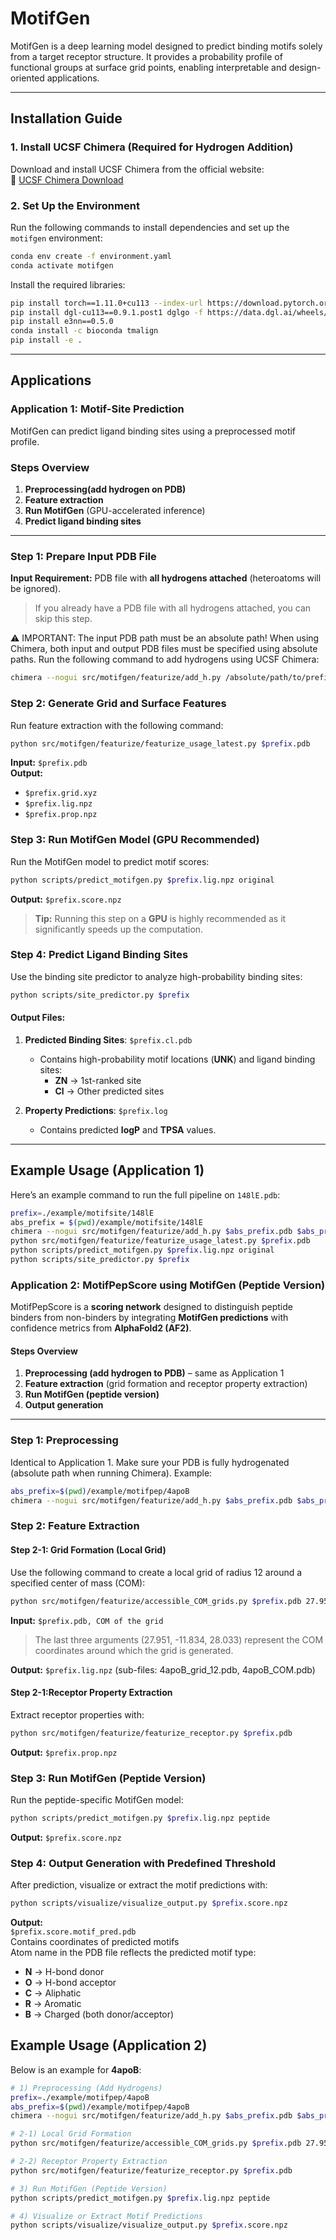 # MotifGen

MotifGen is a deep learning model designed to predict binding motifs solely from a target receptor structure. It provides a probability profile of functional groups at surface grid points, enabling interpretable and design-oriented applications.

---

## Installation Guide

### 1. Install UCSF Chimera (Required for Hydrogen Addition)
Download and install UCSF Chimera from the official website:  
🔗 [UCSF Chimera Download](https://www.cgl.ucsf.edu/chimera/download.html)


### 2. Set Up the Environment
Run the following commands to install dependencies and set up the `motifgen` environment:

```bash
conda env create -f environment.yaml
conda activate motifgen
```

Install the required libraries:

```bash
pip install torch==1.11.0+cu113 --index-url https://download.pytorch.org/whl/cu113
pip install dgl-cu113==0.9.1.post1 dglgo -f https://data.dgl.ai/wheels/repo.html
pip install e3nn==0.5.0
conda install -c bioconda tmalign
pip install -e .
```

---

## Applications

### Application 1: **Motif-Site Prediction**  
MotifGen can predict ligand binding sites using a preprocessed motif profile.

### Steps Overview
1. **Preprocessing(add hydrogen on PDB)**
2. **Feature extraction** 
3. **Run MotifGen** (GPU-accelerated inference)
4. **Predict ligand binding sites**

---


### **Step 1: Prepare Input PDB File**
**Input Requirement:** PDB file with **all hydrogens attached** (heteroatoms will be ignored).  
> If you already have a PDB file with all hydrogens attached, you can skip this step.

⚠️ IMPORTANT: The input PDB path must be an absolute path!
When using Chimera, both input and output PDB files must be specified using absolute paths.
Run the following command to add hydrogens using UCSF Chimera:

```bash
chimera --nogui src/motifgen/featurize/add_h.py /absolute/path/to/prefix.pdb /absolute/path/to/prefix.pdb
```


### **Step 2: Generate Grid and Surface Features**
Run feature extraction with the following command:

```bash
python src/motifgen/featurize/featurize_usage_latest.py $prefix.pdb
```

**Input:** `$prefix.pdb`  
**Output:**
- `$prefix.grid.xyz`
- `$prefix.lig.npz`
- `$prefix.prop.npz`

### **Step 3: Run MotifGen Model (GPU Recommended)**
Run the MotifGen model to predict motif scores:

```bash
python scripts/predict_motifgen.py $prefix.lig.npz original
```

**Output:** `$prefix.score.npz`

> **Tip:** Running this step on a **GPU** is highly recommended as it significantly speeds up the computation.

### **Step 4: Predict Ligand Binding Sites**
Use the binding site predictor to analyze high-probability binding sites:

```bash
python scripts/site_predictor.py $prefix
```

#### **Output Files:**
1. **Predicted Binding Sites**: `$prefix.cl.pdb`
   - Contains high-probability motif locations (**UNK**) and ligand binding sites:
     - **ZN** → 1st-ranked site
     - **Cl** → Other predicted sites

2. **Property Predictions**: `$prefix.log`
   - Contains predicted **logP** and **TPSA** values.

---

## Example Usage (Application 1)
Here’s an example command to run the full pipeline on `148lE.pdb`:

```bash
prefix=./example/motifsite/148lE
abs_prefix = $(pwd)/example/motifsite/148lE
chimera --nogui src/motifgen/featurize/add_h.py $abs_prefix.pdb $abs_prefix.pdb 
python src/motifgen/featurize/featurize_usage_latest.py $prefix.pdb
python scripts/predict_motifgen.py $prefix.lig.npz original
python scripts/site_predictor.py $prefix
```


### Application 2: **MotifPepScore using MotifGen (Peptide Version)**
MotifPepScore is a **scoring network** designed to distinguish peptide binders from non-binders by integrating **MotifGen predictions** with confidence metrics from **AlphaFold2 (AF2)**.

#### Steps Overview
1. **Preprocessing (add hydrogen to PDB)** – same as Application 1  
2. **Feature extraction** (grid formation and receptor property extraction)  
3. **Run MotifGen (peptide version)**  
4. **Output generation**

---

### **Step 1: Preprocessing**
Identical to Application 1. Make sure your PDB is fully hydrogenated (absolute path when running Chimera). Example:
```bash
abs_prefix=$(pwd)/example/motifpep/4apoB
chimera --nogui src/motifgen/featurize/add_h.py $abs_prefix.pdb $abs_prefix.pdb
```

### **Step 2: Feature Extraction**

#### **Step 2-1: Grid Formation (Local Grid)**
Use the following command to create a local grid of radius 12 around a specified center of mass (COM):

```bash
python src/motifgen/featurize/accessible_COM_grids.py $prefix.pdb 27.951 -11.834 28.033
```
**Input:** `$prefix.pdb, COM of the grid`
> The last three arguments (27.951, -11.834, 28.033) represent the COM coordinates around which the grid is generated.

**Output:** `$prefix.lig.npz` (sub-files: 4apoB_grid_12.pdb, 4apoB_COM.pdb)


#### **Step 2-1:Receptor Property Extraction**
Extract receptor properties with:
```bash
python src/motifgen/featurize/featurize_receptor.py $prefix.pdb
```
**Output:** `$prefix.prop.npz` 

### **Step 3: Run MotifGen (Peptide Version)**
Run the peptide-specific MotifGen model:
```bash
python scripts/predict_motifgen.py $prefix.lig.npz peptide
```
**Output:** `$prefix.score.npz` 

### **Step 4: Output Generation with Predefined Threshold**
After prediction, visualize or extract the motif predictions with:
```bash
python scripts/visualize/visualize_output.py $prefix.score.npz
```

**Output:**  
`$prefix.score.motif_pred.pdb`  
Contains coordinates of predicted motifs  
Atom name in the PDB file reflects the predicted motif type:  
- **N** → H-bond donor  
- **O** → H-bond acceptor  
- **C** → Aliphatic  
- **R** → Aromatic  
- **B** → Charged (both donor/acceptor)  

## **Example Usage (Application 2)**

Below is an example for **4apoB**:
```bash
# 1) Preprocessing (Add Hydrogens)
prefix=./example/motifpep/4apoB
abs_prefix=$(pwd)/example/motifpep/4apoB
chimera --nogui src/motifgen/featurize/add_h.py $abs_prefix.pdb $abs_prefix.pdb

# 2-1) Local Grid Formation
python src/motifgen/featurize/accessible_COM_grids.py $prefix.pdb 27.951 -11.834 28.033

# 2-2) Receptor Property Extraction
python src/motifgen/featurize/featurize_receptor.py $prefix.pdb

# 3) Run MotifGen (Peptide Version)
python scripts/predict_motifgen.py $prefix.lig.npz peptide

# 4) Visualize or Extract Motif Predictions
python scripts/visualize/visualize_output.py $prefix.score.npz
```